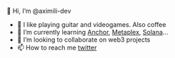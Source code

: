 👋 Hi, I’m @aximili-dev
- 👀 I like playing guitar and videogames. Also coffee
- 🌱 I’m currently learning [Anchor](https://project-serum.github.io/anchor/getting-started/introduction.html), [Metaplex](https://docs.metaplex.com/), [Solana](https://docs.solana.com/)...
- 💞️ I’m looking to collaborate on web3 projects
- 📫 How to reach me [twitter](https://twitter.com/aximili_dev)

<!---
aximili-dev/aximili-dev is a ✨ special ✨ repository because its `README.md` (this file) appears on your GitHub profile.
You can click the Preview link to take a look at your changes.
--->
